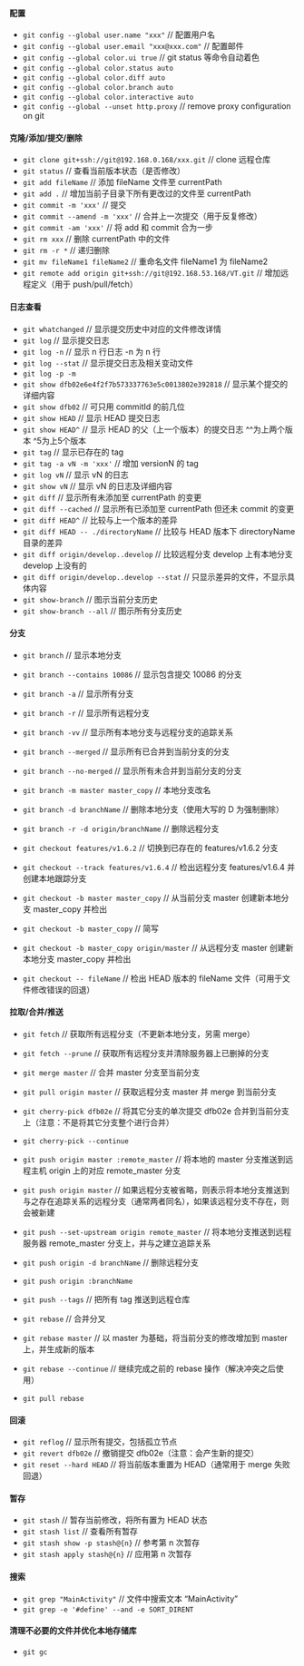#### 配置
- `git config --global user.name "xxx"`                         // 配置用户名
- `git config --global user.email "xxx@xxx.com"`                // 配置邮件
- `git config --global color.ui true`                           // git status 等命令自动着色
- `git config --global color.status auto`
- `git config --global color.diff auto`
- `git config --global color.branch auto`
- `git config --global color.interactive auto`
- `git config --global --unset http.proxy`                      // remove proxy configuration on git

#### 克隆/添加/提交/删除
- `git clone git+ssh://git@192.168.0.168/xxx.git`               // clone 远程仓库
- `git status`                                                  // 查看当前版本状态（是否修改）
- `git add fileName`                                            // 添加 fileName 文件至 currentPath
- `git add .`                                                   // 增加当前子目录下所有更改过的文件至 currentPath
- `git commit -m 'xxx'`                                         // 提交
- `git commit --amend -m 'xxx'`                                 // 合并上一次提交（用于反复修改）
- `git commit -am 'xxx'`                                        // 将 add 和 commit 合为一步
- `git rm xxx`                                                  // 删除 currentPath 中的文件
- `git rm -r *`                                                 // 递归删除
- `git mv fileName1 fileName2`                                  // 重命名文件 fileName1 为 fileName2
- `git remote add origin git+ssh://git@192.168.53.168/VT.git`   // 增加远程定义（用于 push/pull/fetch）

#### 日志查看
- `git whatchanged`                                             // 显示提交历史中对应的文件修改详情
- `git log`                                                     // 显示提交日志
- `git log -n`                                                  // 显示 n 行日志 -n 为 n 行
- `git log --stat`                                              // 显示提交日志及相关变动文件
- `git log -p -m`
- `git show dfb02e6e4f2f7b573337763e5c0013802e392818`           // 显示某个提交的详细内容
- `git show dfb02`                                              // 可只用 commitId 的前几位
- `git show HEAD`                                               // 显示 HEAD 提交日志
- `git show HEAD^`                                              // 显示 HEAD 的父（上一个版本）的提交日志 ^^为上两个版本 ^5为上5个版本
- `git tag`                                                     // 显示已存在的 tag
- `git tag -a vN -m 'xxx'`                                      // 增加 versionN 的 tag
- `git log vN`                                                  // 显示 vN 的日志
- `git show vN`                                                 // 显示 vN 的日志及详细内容
- `git diff`                                                    // 显示所有未添加至 currentPath 的变更
- `git diff --cached`                                           // 显示所有已添加至 currentPath 但还未 commit 的变更
- `git diff HEAD^`                                              // 比较与上一个版本的差异
- `git diff HEAD -- ./directoryName`                            // 比较与 HEAD 版本下 directoryName 目录的差异
- `git diff origin/develop..develop`                            // 比较远程分支 develop 上有本地分支 develop 上没有的
- `git diff origin/develop..develop --stat`                     // 只显示差异的文件，不显示具体内容
- `git show-branch`                                             // 图示当前分支历史 
- `git show-branch --all`                                       // 图示所有分支历史 

#### 分支
- `git branch`                                                  // 显示本地分支
- `git branch --contains 10086`                                 // 显示包含提交 10086 的分支
- `git branch -a`                                               // 显示所有分支
- `git branch -r`                                               // 显示所有远程分支
- `git branch -vv`                                              // 显示所有本地分支与远程分支的追踪关系
- `git branch --merged`                                         // 显示所有已合并到当前分支的分支
- `git branch --no-merged`                                      // 显示所有未合并到当前分支的分支 
- `git branch -m master master_copy`                            // 本地分支改名
- `git branch -d branchName`                                    // 删除本地分支（使用大写的 D 为强制删除）
- `git branch -r -d origin/branchName`                          // 删除远程分支

- `git checkout features/v1.6.2`                                // 切换到已存在的 features/v1.6.2 分支
- `git checkout --track features/v1.6.4`                        // 检出远程分支 features/v1.6.4 并创建本地跟踪分支
- `git checkout -b master master_copy`                          // 从当前分支 master 创建新本地分支 master_copy 并检出  
- `git checkout -b master_copy`                                 // 简写
- `git checkout -b master_copy origin/master`                   // 从远程分支 master 创建新本地分支 master_copy 并检出 
- `git checkout -- fileName`                                    // 检出 HEAD 版本的 fileName 文件（可用于文件修改错误的回退） 

#### 拉取/合并/推送
- `git fetch`                                                   // 获取所有远程分支（不更新本地分支，另需 merge） 
- `git fetch --prune`                                           // 获取所有远程分支并清除服务器上已删掉的分支 
- `git merge master`                                            // 合并 master 分支至当前分支
- `git pull origin master`                                      // 获取远程分支 master 并 merge 到当前分支 
- `git cherry-pick dfb02e`                                      // 将其它分支的单次提交 dfb02e 合并到当前分支上（注意：不是将其它分支整个进行合并）
- `git cherry-pick --continue`

- `git push origin master :remote_master`                       // 将本地的 master 分支推送到远程主机 origin 上的对应 remote_master 分支
- `git push origin master`                                      // 如果远程分支被省略，则表示将本地分支推送到与之存在追踪关系的远程分支（通常两者同名），如果该远程分支不存在，则会被新建
- `git push --set-upstream origin remote_master`                // 将本地分支推送到远程服务器 remote_master 分支上，并与之建立追踪关系
- `git push origin -d branchName`                               // 删除远程分支
- `git push origin :branchName` 
- `git push --tags`                                             // 把所有 tag 推送到远程仓库 

- `git rebase`                                                  // 合并分叉
- `git rebase master`                                           // 以 master 为基础，将当前分支的修改增加到 master 上，并生成新的版本
- `git rebase --continue`                                       // 继续完成之前的 rebase 操作（解决冲突之后使用）
- `git pull rebase`

#### 回滚
- `git reflog`                                                  // 显示所有提交，包括孤立节点
- `git revert dfb02e`                                           // 撤销提交 dfb02e（注意：会产生新的提交）
- `git reset --hard HEAD`                                       // 将当前版本重置为 HEAD（通常用于 merge 失败回退）

#### 暂存
- `git stash`                                                   // 暂存当前修改，将所有置为 HEAD 状态 
- `git stash list`                                              // 查看所有暂存 
- `git stash show -p stash@{n}`                                 // 参考第 n 次暂存 
- `git stash apply stash@{n}`                                   // 应用第 n 次暂存 

#### 搜索
- `git grep "MainActivity"`                                     // 文件中搜索文本 “MainActivity”
- `git grep -e '#define' --and -e SORT_DIRENT`

#### 清理不必要的文件并优化本地存储库
- `git gc`